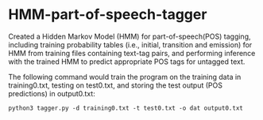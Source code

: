 # HMM-part-of-speech-tagger

Created a Hidden Markov Model (HMM) for part-of-speech(POS) tagging, including training probability tables (i.e., initial, transition and emission) for HMM from training files containing text-tag pairs, and performing inference with the trained HMM to predict appropriate POS tags for untagged text.

The following command would train the program on the training data in training0.txt, testing on test0.txt, and storing the test output (POS predictions) in output0.txt:

```shell
python3 tagger.py -d training0.txt -t test0.txt -o dat output0.txt
```
